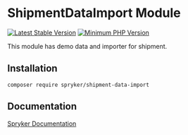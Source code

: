 # ShipmentDataImport Module
[![Latest Stable Version](https://poser.pugx.org/spryker/shipment-data-import/v/stable.svg)](https://packagist.org/packages/spryker/shipment-data-import)
[![Minimum PHP Version](https://img.shields.io/badge/php-%3E%3D%207.4-8892BF.svg)](https://php.net/)

This module has demo data and importer for shipment.

## Installation

```
composer require spryker/shipment-data-import
```

## Documentation

[Spryker Documentation](https://docs.spryker.com)

